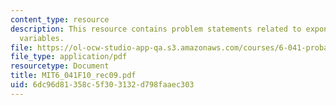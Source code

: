 ```yaml
---
content_type: resource
description: This resource contains problem statements related to exponential random
  variables.
file: https://ol-ocw-studio-app-qa.s3.amazonaws.com/courses/6-041-probabilistic-systems-analysis-and-applied-probability-fall-2010/6dc96d81358c5f303132d798faaec303_MIT6_041F10_rec09.pdf
file_type: application/pdf
resourcetype: Document
title: MIT6_041F10_rec09.pdf
uid: 6dc96d81-358c-5f30-3132-d798faaec303
---
```


